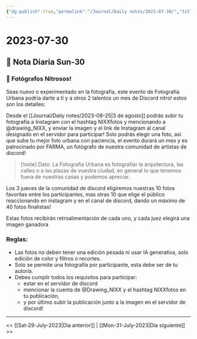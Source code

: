 ```yaml
---
{"dg-publish":true,"permalink":"/Journal/Daily notes/2023-07-30/","title":"2023-07-30","tags":["Daily,"],"noteIcon":"","created":"2023-07-30T16:48:58.145-05:00","updated":"2023-08-07T13:41:07.582-05:00"}
---
```



# 2023-07-30

## 📅 Nota Diaria Sun-30

### 🚀 Fotógrafos Nitrosos!

Seas nuevo o experimentado en la fotografía, este evento de Fotografía Urbana podría darte a tí y a otros 2 talentos un mes de Discord nitro! estos son los detalles:

Desde el [[Journal/Daily notes/2023-08-25\|3 de agosto]] podrás subir tu fotografía a Instagram con el hashtag NIXXfotos y mencionando a @drawing_NIXX, y enviar la imagen y el link de Instagram al canal designado en el servidor para participar! Solo podrás elegir una foto, así que sube tu mejor foto urbana con paciencia, el evento durará un mes y es patrocinado por FARMA, un fotógrafo de nuestra comunidad de artistas de discord!

> [!note] Dato:
> La Fotografia Urbana es fotografiar la arquitectura, las calles o a las plazas de vuestra ciudad, en general lo que tenemos fuera de nuestras casas y podemos apreciar.

Los 3 jueces de la comunidad de discord eligiremos nuestras 10 fotos favoritas entre los participantes, mas otras 10 que elige el público reaccionando en instagram y en el canal de discord, dando un máximo de 40 fotos finalistas!

Estas fotos recibirán retroalimentación de cada uno, y cada juez elegirá una imagen ganadora

### Reglas:

- Las fotos no deben tener una edición pesada ni usar IA generativa, solo edición de color y filtros o recortes.
- Solo se permite una fotografía por participante, esta debe ser de tu autoría.
- Debes cumplir todos los requisitos para participar:
	- estar en el servidor de discord 
	- mencionar la cuenta de @Drawing_NIXX y el hashtag NIXXfotos en tu publicación,
	- y por último subir la publicación junto a la imagen en el servidor de discord!


- - - 

<< [[Sat-29-July-2023\|Dia anterior]] | [[Mon-31-July-2023\|Dia siguiente]] >>
